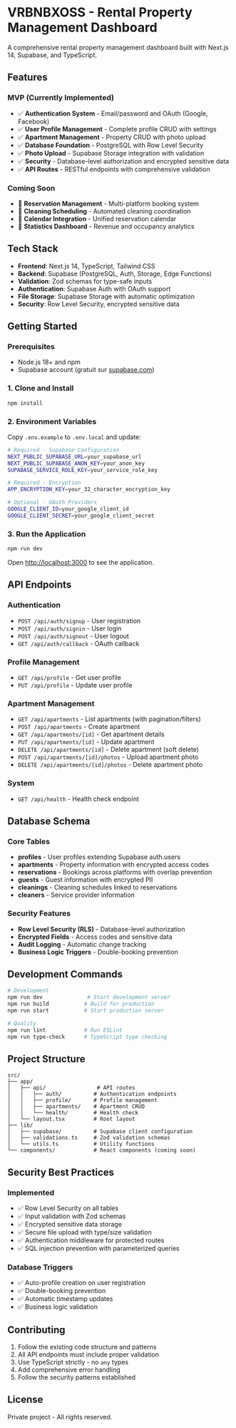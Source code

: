 # VRBNBXOSS - Rental Property Management Dashboard

A comprehensive rental property management dashboard built with Next.js 14, Supabase, and TypeScript.

## Features

### MVP (Currently Implemented)
- ✅ **Authentication System** - Email/password and OAuth (Google, Facebook)
- ✅ **User Profile Management** - Complete profile CRUD with settings
- ✅ **Apartment Management** - Property CRUD with photo upload
- ✅ **Database Foundation** - PostgreSQL with Row Level Security
- ✅ **Photo Upload** - Supabase Storage integration with validation
- ✅ **Security** - Database-level authorization and encrypted sensitive data
- ✅ **API Routes** - RESTful endpoints with comprehensive validation

### Coming Soon
- 🔄 **Reservation Management** - Multi-platform booking system
- 🔄 **Cleaning Scheduling** - Automated cleaning coordination
- 🔄 **Calendar Integration** - Unified reservation calendar
- 🔄 **Statistics Dashboard** - Revenue and occupancy analytics

## Tech Stack

- **Frontend**: Next.js 14, TypeScript, Tailwind CSS
- **Backend**: Supabase (PostgreSQL, Auth, Storage, Edge Functions)
- **Validation**: Zod schemas for type-safe inputs
- **Authentication**: Supabase Auth with OAuth support
- **File Storage**: Supabase Storage with automatic optimization
- **Security**: Row Level Security, encrypted sensitive data

## Getting Started

### Prerequisites

- Node.js 18+ and npm
- Supabase account (gratuit sur [supabase.com](https://supabase.com))

### 1. Clone and Install

```bash
npm install
```

### 2. Environment Variables

Copy `.env.example` to `.env.local` and update:

```bash
# Required - Supabase Configuration
NEXT_PUBLIC_SUPABASE_URL=your_supabase_url
NEXT_PUBLIC_SUPABASE_ANON_KEY=your_anon_key
SUPABASE_SERVICE_ROLE_KEY=your_service_role_key

# Required - Encryption
APP_ENCRYPTION_KEY=your_32_character_encryption_key

# Optional - OAuth Providers
GOOGLE_CLIENT_ID=your_google_client_id
GOOGLE_CLIENT_SECRET=your_google_client_secret
```

### 3. Run the Application

```bash
npm run dev
```

Open [http://localhost:3000](http://localhost:3000) to see the application.

## API Endpoints

### Authentication
- `POST /api/auth/signup` - User registration
- `POST /api/auth/signin` - User login
- `POST /api/auth/signout` - User logout
- `GET /api/auth/callback` - OAuth callback

### Profile Management
- `GET /api/profile` - Get user profile
- `PUT /api/profile` - Update user profile

### Apartment Management
- `GET /api/apartments` - List apartments (with pagination/filters)
- `POST /api/apartments` - Create apartment
- `GET /api/apartments/[id]` - Get apartment details
- `PUT /api/apartments/[id]` - Update apartment
- `DELETE /api/apartments/[id]` - Delete apartment (soft delete)
- `POST /api/apartments/[id]/photos` - Upload apartment photo
- `DELETE /api/apartments/[id]/photos` - Delete apartment photo

### System
- `GET /api/health` - Health check endpoint

## Database Schema

### Core Tables
- **profiles** - User profiles extending Supabase auth.users
- **apartments** - Property information with encrypted access codes
- **reservations** - Bookings across platforms with overlap prevention
- **guests** - Guest information with encrypted PII
- **cleanings** - Cleaning schedules linked to reservations
- **cleaners** - Service provider information

### Security Features
- **Row Level Security (RLS)** - Database-level authorization
- **Encrypted Fields** - Access codes and sensitive data
- **Audit Logging** - Automatic change tracking
- **Business Logic Triggers** - Double-booking prevention

## Development Commands

```bash
# Development
npm run dev              # Start development server
npm run build           # Build for production
npm run start           # Start production server

# Quality
npm run lint            # Run ESLint
npm run type-check      # TypeScript type checking
```

## Project Structure

```
src/
├── app/
│   ├── api/                # API routes
│   │   ├── auth/          # Authentication endpoints
│   │   ├── profile/       # Profile management
│   │   ├── apartments/    # Apartment CRUD
│   │   └── health/        # Health check
│   └── layout.tsx         # Root layout
├── lib/
│   ├── supabase/          # Supabase client configuration
│   ├── validations.ts     # Zod validation schemas
│   └── utils.ts           # Utility functions
└── components/            # React components (coming soon)
```

## Security Best Practices

### Implemented
- ✅ Row Level Security on all tables
- ✅ Input validation with Zod schemas
- ✅ Encrypted sensitive data storage
- ✅ Secure file upload with type/size validation
- ✅ Authentication middleware for protected routes
- ✅ SQL injection prevention with parameterized queries

### Database Triggers
- ✅ Auto-profile creation on user registration
- ✅ Double-booking prevention
- ✅ Automatic timestamp updates
- ✅ Business logic validation

## Contributing

1. Follow the existing code structure and patterns
2. All API endpoints must include proper validation
3. Use TypeScript strictly - no `any` types
4. Add comprehensive error handling
5. Follow the security patterns established

## License

Private project - All rights reserved.